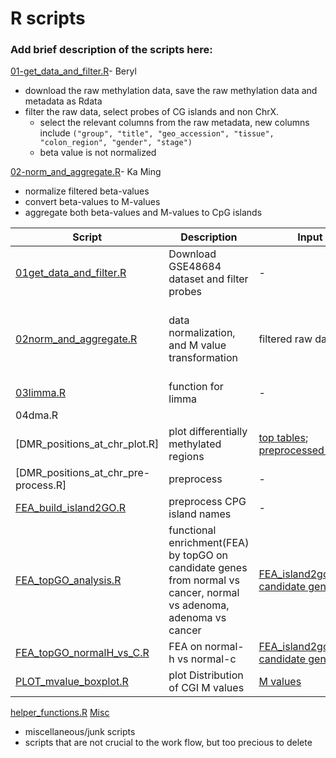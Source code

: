 # R scripts

### Add brief description of the scripts here:

[01-get\_data\_and\_filter.R](https://github.com/STAT540-UBC/yy_team01_colorectal-cancer_STAT540_2015/blob/master/rscripts/get_data_and_filter.R)- Beryl
  - download the raw methylation data, save the raw methylation data and metadata as Rdata
  - filter the raw data, select probes of CG islands and non ChrX.
	- select the relevant columns from the raw metadata, new columns include `("group", "title", "geo_accession", "tissue", "colon_region", "gender", "stage")`
	- beta value is not normalized
  
[02-norm\_and\_aggregate.R](https://github.com/STAT540-UBC/yy_team01_colorectal-cancer_STAT540_2015/blob/master/rscripts/norm_and_aggregate.R)- Ka Ming
  - normalize filtered beta-values
  - convert beta-values to M-values
  - aggregate both beta-values and M-values to CpG islands
  



__Script__|__Description__|__Input__|__Output__|
--------------------------- | -------------|------------- |------------- |
[01get_data_and_filter.R](https://github.com/STAT540-UBC/yy_team01_colorectal-cancer_STAT540_2015/blob/master/rscripts/01get_data_and_filter.R) | Download GSE48684 dataset and filter probes| - | filtered raw data|
[02norm_and_aggregate.R](https://github.com/STAT540-UBC/yy_team01_colorectal-cancer_STAT540_2015/blob/master/rscripts/02norm_and_aggregate.R)| data normalization, and M value transformation |filtered raw data |normalized beta value; <br> aggregated CGI(beta value); <br> aggregated CGI(M value)|
[03limma.R](https://github.com/STAT540-UBC/yy_team01_colorectal-cancer_STAT540_2015/blob/master/rscripts/03limma.R)| function for limma| - | - |
04dma.R| | | |
[DMR_positions_at_chr_plot.R]| plot differentially methylated regions | [top tables](https://github.com/STAT540-UBC/yy_team01_colorectal-cancer_STAT540_2015/tree/master/data/topTables); <br> [preprocessed data](https://github.com/STAT540-UBC/yy_team01_colorectal-cancer_STAT540_2015/blob/master/rscripts/DMR_positions_at_chr_pre-process.R) | [plots](https://github.com/STAT540-UBC/yy_team01_colorectal-cancer_STAT540_2015/tree/master/analysis_reports/06positions_at_DMR)|
[DMR_positions_at_chr_pre-process.R]| preprocess | - | preprocessed data|
[FEA_build_island2GO.R](https://github.com/STAT540-UBC/yy_team01_colorectal-cancer_STAT540_2015/blob/master/rscripts/FEA_build_island2GO.R)| preprocess CPG island names | - | FEA_island2go.Rdata |
[FEA_topGO_analysis.R](https://github.com/STAT540-UBC/yy_team01_colorectal-cancer_STAT540_2015/blob/master/rscripts/FEA_topGO_analysis.R)| functional enrichment(FEA) by topGO on candidate genes from normal vs cancer, normal vs adenoma, adenoma vs cancer| [FEA_island2go.Rdata](https://github.com/STAT540-UBC/yy_team01_colorectal-cancer_STAT540_2015/blob/master/rscripts/FEA_build_island2GO.R); <br>[candidate genes](https://github.com/STAT540-UBC/yy_team01_colorectal-cancer_STAT540_2015/tree/master/analysis_reports/topGenes)| [enrichment table](https://github.com/STAT540-UBC/yy_team01_colorectal-cancer_STAT540_2015/blob/master/data/FEA/1e-04/enrichment_table.tsv); <br>[plot-1](https://github.com/STAT540-UBC/yy_team01_colorectal-cancer_STAT540_2015/blob/master/data/FEA/1e-04/Fisher_top5nodes.png); [plot-2](https://github.com/STAT540-UBC/yy_team01_colorectal-cancer_STAT540_2015/blob/master/data/FEA/1e-04/KS_top15nodes.png) |
[FEA_topGO_normalH_vs_C.R](https://github.com/STAT540-UBC/yy_team01_colorectal-cancer_STAT540_2015/blob/master/rscripts/FEA_topGO_normalH_vs_C.R)| FEA on normal-h vs normal-c|	[FEA_island2go.Rdata](https://github.com/STAT540-UBC/yy_team01_colorectal-cancer_STAT540_2015/blob/master/rscripts/FEA_build_island2GO.R); <br>[candidate genes](https://github.com/STAT540-UBC/yy_team01_colorectal-cancer_STAT540_2015/blob/master/data/topTables/normalC_vs_normalH.tsv)| [enrichment tables](https://github.com/STAT540-UBC/yy_team01_colorectal-cancer_STAT540_2015/tree/master/data/FEA/normal_HC_1e-04)|
[PLOT_mvalue_boxplot.R](https://github.com/STAT540-UBC/yy_team01_colorectal-cancer_STAT540_2015/blob/master/rscripts/PLOT_mvalue_boxplot.R)| plot Distribution of CGI M values| [M values](https://github.com/STAT540-UBC/yy_team01_colorectal-cancer_STAT540_2015/blob/master/rscripts/02norm_and_aggregate.R)| [M value box plot](https://github.com/STAT540-UBC/yy_team01_colorectal-cancer_STAT540_2015/blob/master/figures/dataQC_boxplot.png)|
[helper_functions.R]()
[Misc](https://github.com/STAT540-UBC/yy_team01_colorectal-cancer_STAT540_2015/tree/master/rscripts/Misc)
  - miscellaneous/junk scripts
  - scripts that are not crucial to the work flow, but too precious to delete